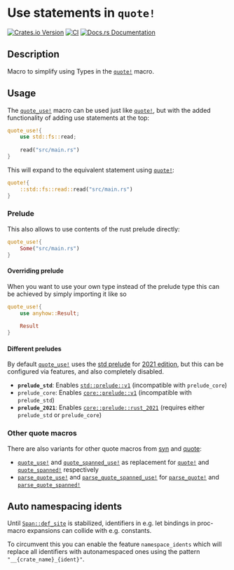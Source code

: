 # Use statements in `quote!`
[![Crates.io Version](https://img.shields.io/crates/v/quote-use.svg)](https://crates.io/crates/quote-use)
[![CI](https://github.com/ModProg/quote-use/actions/workflows/test.yml/badge.svg)](https://github.com/ModProg/quote-use/actions/workflows/test.yml)
[![Docs.rs Documentation](https://img.shields.io/docsrs/quote-use)](https://docs.rs/crate/quote-use)

## Description

Macro to simplify using Types in the [`quote!`](https://docs.rs/quote/latest/quote/macro.quote.html) macro.

## Usage

The [`quote_use!`](https://docs.rs/quote-use/latest/quote_use/macro.quote_use.html) macro can be used just like [`quote!`](https://docs.rs/quote/latest/quote/macro.quote.html), but with the added functionality of
adding use statements at the top:

```rust
quote_use!{
    use std::fs::read;
    
    read("src/main.rs")
}
```

This will expand to the equivalent statement using [`quote!`](https://docs.rs/quote/latest/quote/macro.quote.html):

```rust
quote!{
    ::std::fs::read::read("src/main.rs")
}
```

### Prelude

This also allows to use contents of the rust prelude directly:

```rust
quote_use!{
    Some("src/main.rs")
}
```

#### Overriding prelude
When you want to use your own type instead of the prelude type this can be achieved by simply
importing it like so

```rust
quote_use!{
    use anyhow::Result;
                                                                                                             
    Result
}
```

#### Different preludes

By default [`quote_use!`](https://docs.rs/quote-use/latest/quote_use/macro.quote_use.html) uses the [std prelude](std::prelude) for [2021 edition](std::prelude::rust_2021), 
but this can be configured via features, and also completely disabled.

- **`prelude_std`**: Enables [`std::prelude::v1`](https://doc.rust-lang.org/nightly/std/prelude/v1/index.html)  (incompatible with `prelude_core`)
- `prelude_core`: Enables [`core::prelude::v1`](https://doc.rust-lang.org/nightly/core/prelude/v1/index.html) (incompatible with `prelude_std`)
- **`prelude_2021`**: Enables [`core::prelude::rust_2021`](https://doc.rust-lang.org/nightly/core/prelude/rust_2021/index.html) (requires either `prelude_std` or `prelude_core`)

### Other quote macros

There are also variants for other quote macros from [syn](https://docs.rs/syn/latest/syn/) and [quote](https://docs.rs/quote/latest/quote/):

- [`quote_use!`](https://docs.rs/quote-use/latest/quote_use/macro.quote_use.html) and [`quote_spanned_use!`](https://docs.rs/quote-use/latest/quote_use/macro.quote_spanned_use.html) as replacement for [`quote!`](https://docs.rs/quote/latest/quote/macro.quote.html) and
[`quote_spanned!`](https://docs.rs/quote/latest/quote/macro.quote_spanned.html) respectively
- [`parse_quote_use!`](https://docs.rs/quote-use/latest/quote_use/macro.parse_quote_use.html) and [`parse_quote_spanned_use!`](https://docs.rs/quote-use/latest/quote_use/macro.parse_quote_spanned_use.html) for [`parse_quote!`](https://docs.rs/syn/latest/syn/macro.parse_quote.html)
and [`parse_quote_spanned!`](https://docs.rs/syn/latest/syn/macro.parse_quote_spanned.html)

## Auto namespacing idents

Until [`Span::def_site`](https://doc.rust-lang.org/stable/proc_macro/struct.Span.html#method.def_site) is stabilized, identifiers in e.g. let
bindings in proc-macro expansions can collide with e.g. constants.

To circumvent this you can enable the feature `namespace_idents` which will replace all
identifiers with autonamespaced ones using the pattern `"__{crate_name}_{ident}"`.
